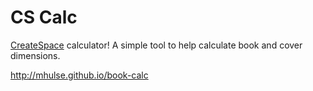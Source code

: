 # CS Calc

[CreateSpace](https://www.createspace.com/) calculator! A simple tool to help calculate book and cover dimensions.

<http://mhulse.github.io/book-calc>
